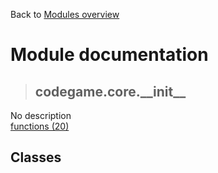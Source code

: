 Back to [Modules overview](https://github.com/pyrustic/codegame/blob/master/docs/modules/README.md)
  
# Module documentation
>## codegame.core.\_\_init\_\_
No description
<br>
[functions (20)](https://github.com/pyrustic/codegame/blob/master/docs/modules/content/codegame.core.__init__/functions.md)


## Classes


